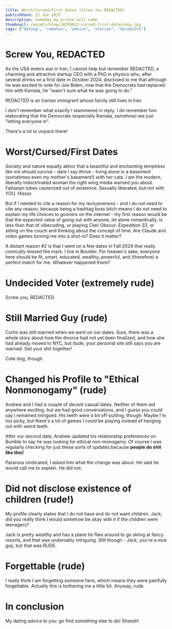 ```yaml
---
title: Worst/Cursed/First Dates (Screw You REDACTED)
publishDate: 22 Jun 2025
description: Someday my prince will come
thumbnail: /assets/blog/20250622-cursed-first-dates/mia.jpg
tags: ["dating", "romance", "advice", "stories", "bossbitch"]
---
```


# Screw You, REDACTED

As the USA enters war in Iran, I cannot help but remember REDACTED, a charming and attractive startup CEO with a PhD in physics who, after several drinks on a first date in October 2024, disclosed to me that although he was excited to vote for Joe Biden, now that the Democrats had replaced him with Kamala, he "wasn't sure what he was going to do."

REDACTED is an Iranian immigrant whose family still lives in Iran.

I don't remember what exactly I stammered in reply. I _do_ remember him elaborating that the Democrats (especially Kamala, somehow) are just "letting everyone in".

There's a lot to unpack there!  

# Worst/Cursed/First Dates

Society and nature equally abhor that a beautiful and enchanting temptress like me should survive - dare I say _thrive_ - living alone in a basement (sometimes even my mother's basement!) with her cats. I am the modern, liberally indoctrinated woman the right wing media warned you about. Fallopian tubes cauterized out of existence. Sexually liberated, but not with YOU. _Hissss_

But if I needed to cite a reason for my reclusiveness - and I do not need to cite any reason, because being a hashtag boss bitch means I do not need to explain my life choices to gooners on the internet - my first reason would be that the expected value of going out with anyone, let alone romantically, is less than that of vibecoding, or playing _Clair Obscur: Expedition 33_, or sitting on the couch and thinking about the concept of time. Are Claude and video games turning me into a shut-in? Does it matter?

A distant reason #2 is that I went on a few dates in Fall 2024 that really comically missed the mark. I live in Boulder. For heaven's sake, everyone here should be fit, smart, educated, wealthy, powerful, and (therefore) a perfect match for me. Whatever happened there?

# Undecided Voter (extremely rude) 

Screw you, REDACTED.

# Still Married Guy (rude)

Curtis was still married when we went on our dates. Sure, there was a whole story about how the divorce had not yet been finalized, and how she had already moved to NYC, but dude, your personal site still says you are married. Get your shit together!

Cute dog, though.

# Changed his Profile to "Ethical Nonmonogamy" (rude)

Andrew and I had a couple of decent casual dates. Neither of them led anywhere exciting, but we had good conversations, and I guess you could say I remained intrigued. His teeth were a bit off-putting, though. Maybe I'm too picky, but there's a lot of games I could be playing instead of hanging out with weird teeth.

After our second date, Andrew updated his relationship preferences on Bumble to say he was looking for ethical non-monogamy. Of course I was regularly checking for just these sorts of updates because **people do shit like this!**

Paranoia vindicated, I asked him what the change was about. He said he would call me to explain. He did not.

# Did not disclose existence of children (rude!)

My profile clearly states that I do not have and do not want children. Jack, did you really think I would somehow be okay with it if the children were teenagers?

Jack is pretty wealthy and has a plane he flies around to go skiing at fancy resorts, and that was undeniably intriguing. Still though - Jack, you're a nice guy, but that was RUDE.

# Forgettable (rude)

I really think I am forgetting someone here, which means they were painfully forgettable. Actually this is bothering me a little bit. Anyway, rude.

# In conclusion

My dating advice to you: go find something else to do! Sheesh!